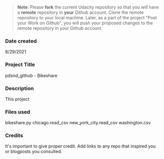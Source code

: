 >**Note**: Please **fork** the current Udacity repository so that you will have a **remote** repository in **your** Github account. Clone the remote repository to your local machine. Later, as a part of the project "Post your Work on Github", you will push your proposed changes to the remote repository in your Github account.

### Date created
8/29/2021
### Project Title
pdsnd_github - Bikeshare

### Description
This project

### Files used
bikeshare.py
chicago.read_csv
new_york_city.read_csv
washington.csv

### Credits
It's important to give proper credit. Add links to any repo that inspired you or blogposts you consulted.
